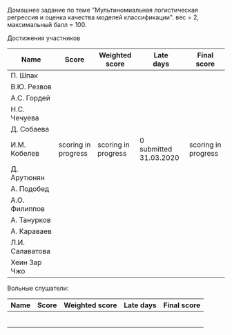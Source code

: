 Домашнее задание по теме "Мультиномиальная логистическая регрессия и оценка качества моделей классификации". вес = 2, максимальный балл = 100.



Достижения участников

| Name            | Score                    | Weighted<br>score        | Late<br>days                | Final<br>score           |
| --------------- | ------------------------ | ------------------------ | --------------------------- | ------------------------ |
| П. Шпак         |                          |                          |  |  |
| В.Ю. Резвов     |                          |                          |  |  |
| А.С. Гордей     |                          |                          |  |  |
| Н.С. Чечуева    |                          |                          |  |  |
| Д. Собаева      |                          |                          |  |  |
| И.М. Кобелев    | scoring in progress      | scoring in progress      | 0<br />submitted 31.03.2020 | scoring in progress      |
| Д. Арутюнян     |                          |                          |  |  |
| А. Подобед      |                          |                          |  |  |
| А.О. Филиппов   |                          |                          |  |  |
| А. Танурков     |                          |                          |  |  | 
| А. Караваев     |                          |                          |  |  | 
| Л.И. Салаватова |                          |                          |  |  |
| Хеин Зар Чжо    |                          |                          |  |  |



Вольные слушатели:

| Name         | Score | Weighted score | Late days | Final score |
| ------------ | ----- | -------------- | --------- | ----------- |
|              |       |                |           |             |
|              |       |                |           |             |
|              |       |                |           |             |
|              |       |                |           |             |
|              |       |                |           |             |
|              |       |                |           |             |